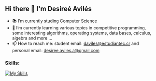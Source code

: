 ## Hi there 👋 I'm Desireé Avilés
<!--
**DesireeAv/DesireeAv** is a ✨ _special_ ✨ repository because its `README.md` (this file) appears on your GitHub profile.

Here are some ideas to get you started:

- 🔭 I’m currently working on ...
- 🌱 I’m currently learning ...
- 👯 I’m looking to collaborate on ...
- 🤔 I’m looking for help with ...
- 💬 Ask me about ...
- 📫 How to reach me: ...
- 😄 Pronouns: ...
- ⚡ Fun fact: ...
-->  
- 📚 I’m currently studing Computer Science
- 🌱 I’m currently learning various topics in competitive programming, some interesting algorithms, operating systems, data bases, calculus, algebra and more ...
- 📫 How to reach me: student email: daviles@estudiantec.cr and personal email: desiree.aviles.a@gmail.com

### Skills:
[![My Skills](https://skillicons.dev/icons?i=cpp,c,java,git,github,python,gradle,linux,latex)](https://skillicons.dev)
